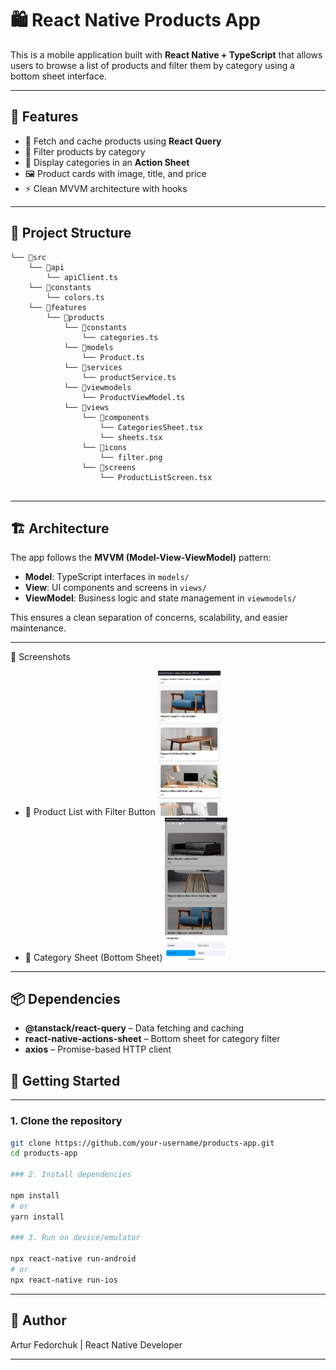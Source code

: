 # 🛍️ React Native Products App

This is a mobile application built with **React Native + TypeScript** that allows users to browse a list of products and filter them by category using a bottom sheet interface.

---

## 📱 Features

- 🔄 Fetch and cache products using **React Query**
- 📂 Filter products by category
- 📜 Display categories in an **Action Sheet**
- 🖼 Product cards with image, title, and price
- ⚡ Clean MVVM architecture with hooks

---

## 🧠 Project Structure

```
└── 📁src
    └── 📁api
        └── apiClient.ts
    └── 📁constants
        └── colors.ts
    └── 📁features
        └── 📁products
            └── 📁constants
                └── categories.ts
            └── 📁models
                └── Product.ts
            └── 📁services
                └── productService.ts
            └── 📁viewmodels
                └── ProductViewModel.ts
            └── 📁views
                └── 📁components
                    └── CategoriesSheet.tsx
                    └── sheets.tsx
                └── 📁icons
                    └── filter.png
                └── 📁screens
                    └── ProductListScreen.tsx
   
```


---

## 🏗 Architecture

The app follows the **MVVM (Model-View-ViewModel)** pattern:

- **Model**: TypeScript interfaces in `models/`
- **View**: UI components and screens in `views/`
- **ViewModel**: Business logic and state management in `viewmodels/`

This ensures a clean separation of concerns, scalability, and easier maintenance.

---

📸 Screenshots

- 🧾 Product List with Filter Button <img src="./screen1.png" width="100" />
- 📂 Category Sheet (Bottom Sheet) <img src="./screen2.png" width="100" />

---

## 📦 Dependencies

-  **@tanstack/react-query** – Data fetching and caching
-  **react-native-actions-sheet** – Bottom sheet for category filter
-  **axios** – Promise-based HTTP client

## 🚀 Getting Started

---

### 1. Clone the repository

```bash
git clone https://github.com/your-username/products-app.git
cd products-app

### 2. Install dependencies

npm install
# or
yarn install

### 3. Run on device/emulator

npx react-native run-android
# or
npx react-native run-ios
```
---

## 👤 Author
Artur Fedorchuk | React Native Developer

---